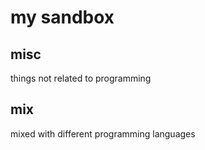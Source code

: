 # my sandbox

## misc

things not related to programming

## mix

mixed with different programming languages
